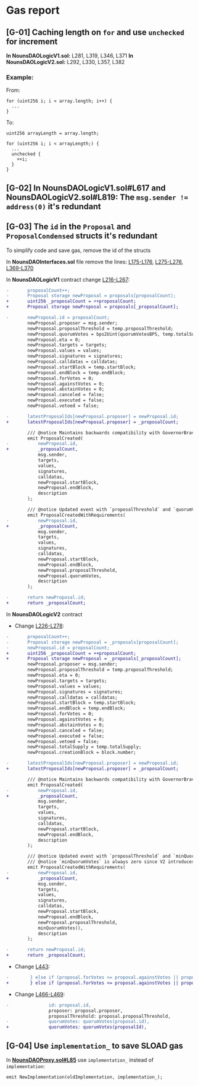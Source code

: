 # Gas report

## [G-01] Caching length on `for` and use `unchecked` for increment

**In NounsDAOLogicV1.sol:** L281, L319, L346, L371
**In NounsDAOLogicV2.sol:** L292, L330, L357, L382

### Example:

From:
```solidity
for (uint256 i; i < array.length; i++) {
  ...
}
```
To:
```solidity
uint256 arrayLength = array.length;

for (uint256 i; i < arrayLength;) {
  ...
  unchecked {
    ++i;
  }
}
```

## [G-02] In NounsDAOLogicV1.sol#L617 and NounsDAOLogicV2.sol#L819: The `msg.sender != address(0)` it's redundant

## [G-03] The `id` in the `Proposal` and `ProposalCondensed` structs it's redundant

To simplify code and save gas, remove the id of the structs

In **NounsDAOInterfaces.sol** file remove the lines: [L175-L176](https://github.com/code-423n4/2022-08-nounsdao/blob/45411325ec14c6d747b999a40367d3c5109b5a89/contracts/governance/NounsDAOInterfaces.sol#L175-L176), [L275-L276](https://github.com/code-423n4/2022-08-nounsdao/blob/45411325ec14c6d747b999a40367d3c5109b5a89/contracts/governance/NounsDAOInterfaces.sol#L275-L276), [L369-L370](https://github.com/code-423n4/2022-08-nounsdao/blob/45411325ec14c6d747b999a40367d3c5109b5a89/contracts/governance/NounsDAOInterfaces.sol#L369-L370)

In **NounsDAOLogicV1** contract change [L216-L267](https://github.com/code-423n4/2022-08-nounsdao/blob/45411325ec14c6d747b999a40367d3c5109b5a89/contracts/governance/NounsDAOLogicV1.sol#L216-L267):
```diff
-       proposalCount++;
-       Proposal storage newProposal = proposals[proposalCount];
+       uint256 _proposalCount = ++proposalCount;
+       Proposal storage newProposal = proposals[_proposalCount];

-       newProposal.id = proposalCount;
        newProposal.proposer = msg.sender;
        newProposal.proposalThreshold = temp.proposalThreshold;
        newProposal.quorumVotes = bps2Uint(quorumVotesBPS, temp.totalSupply);
        newProposal.eta = 0;
        newProposal.targets = targets;
        newProposal.values = values;
        newProposal.signatures = signatures;
        newProposal.calldatas = calldatas;
        newProposal.startBlock = temp.startBlock;
        newProposal.endBlock = temp.endBlock;
        newProposal.forVotes = 0;
        newProposal.againstVotes = 0;
        newProposal.abstainVotes = 0;
        newProposal.canceled = false;
        newProposal.executed = false;
        newProposal.vetoed = false;

-       latestProposalIds[newProposal.proposer] = newProposal.id;
+       latestProposalIds[newProposal.proposer] = _proposalCount;

        /// @notice Maintains backwards compatibility with GovernorBravo events
        emit ProposalCreated(
-           newProposal.id,
+           _proposalCount,
            msg.sender,
            targets,
            values,
            signatures,
            calldatas,
            newProposal.startBlock,
            newProposal.endBlock,
            description
        );

        /// @notice Updated event with `proposalThreshold` and `quorumVotes`
        emit ProposalCreatedWithRequirements(
-           newProposal.id,
+           _proposalCount,
            msg.sender,
            targets,
            values,
            signatures,
            calldatas,
            newProposal.startBlock,
            newProposal.endBlock,
            newProposal.proposalThreshold,
            newProposal.quorumVotes,
            description
        );

-       return newProposal.id;
+       return _proposalCount;
```

In **NounsDAOLogicV2** contract
  - Change [L226-L278](https://github.com/code-423n4/2022-08-nounsdao/blob/45411325ec14c6d747b999a40367d3c5109b5a89/contracts/governance/NounsDAOLogicV2.sol#L226-L278):
```diff
-       proposalCount++;
-       Proposal storage newProposal = _proposals[proposalCount];
-       newProposal.id = proposalCount;
+       uint256 _proposalCount = ++proposalCount;
+       Proposal storage newProposal = _proposals[_proposalCount];
        newProposal.proposer = msg.sender;
        newProposal.proposalThreshold = temp.proposalThreshold;
        newProposal.eta = 0;
        newProposal.targets = targets;
        newProposal.values = values;
        newProposal.signatures = signatures;
        newProposal.calldatas = calldatas;
        newProposal.startBlock = temp.startBlock;
        newProposal.endBlock = temp.endBlock;
        newProposal.forVotes = 0;
        newProposal.againstVotes = 0;
        newProposal.abstainVotes = 0;
        newProposal.canceled = false;
        newProposal.executed = false;
        newProposal.vetoed = false;
        newProposal.totalSupply = temp.totalSupply;
        newProposal.creationBlock = block.number;

-       latestProposalIds[newProposal.proposer] = newProposal.id;
+       latestProposalIds[newProposal.proposer] = _proposalCount;

        /// @notice Maintains backwards compatibility with GovernorBravo events
        emit ProposalCreated(
-           newProposal.id,
+           _proposalCount,
            msg.sender,
            targets,
            values,
            signatures,
            calldatas,
            newProposal.startBlock,
            newProposal.endBlock,
            description
        );

        /// @notice Updated event with `proposalThreshold` and `minQuorumVotes`
        /// @notice `minQuorumVotes` is always zero since V2 introduces dynamic quorum with checkpoints
        emit ProposalCreatedWithRequirements(
-           newProposal.id,
+           _proposalCount,
            msg.sender,
            targets,
            values,
            signatures,
            calldatas,
            newProposal.startBlock,
            newProposal.endBlock,
            newProposal.proposalThreshold,
            minQuorumVotes(),
            description
        );

-       return newProposal.id;
+       return _proposalCount;
```

  - Change [L443](https://github.com/code-423n4/2022-08-nounsdao/blob/45411325ec14c6d747b999a40367d3c5109b5a89/contracts/governance/NounsDAOLogicV2.sol#L443):
```diff
-        } else if (proposal.forVotes <= proposal.againstVotes || proposal.forVotes < quorumVotes(proposal.id)) {
+        } else if (proposal.forVotes <= proposal.againstVotes || proposal.forVotes < quorumVotes(proposalId)) {
```

  - Change [L466-L469](https://github.com/code-423n4/2022-08-nounsdao/blob/45411325ec14c6d747b999a40367d3c5109b5a89/contracts/governance/NounsDAOLogicV2.sol#L466-L469):
```diff
-               id: proposal.id,
                proposer: proposal.proposer,
                proposalThreshold: proposal.proposalThreshold,
-               quorumVotes: quorumVotes(proposal.id),
+               quorumVotes: quorumVotes(proposalId),
```

## [G-04] Use `implementation_` to save SLOAD gas

In [**NounsDAOProxy.sol#L85**](https://github.com/code-423n4/2022-08-nounsdao/blob/45411325ec14c6d747b999a40367d3c5109b5a89/contracts/governance/NounsDAOProxy.sol#L85) use `implementation_` instead of `implementation`:
```solidity
emit NewImplementation(oldImplementation, implementation_);
```